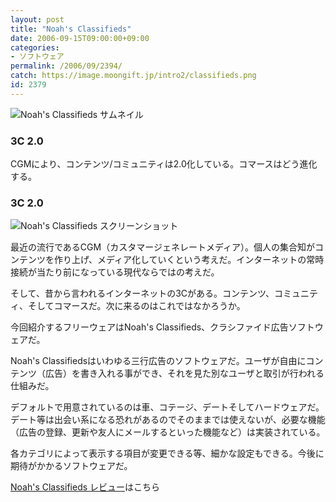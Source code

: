 ```yaml
---
layout: post
title: "Noah's Classifieds"
date: 2006-09-15T09:00:00+09:00
categories:
- ソフトウェア
permalink: /2006/09/2394/
catch: https://image.moongift.jp/intro2/classifieds.png
id: 2379
---
```

 ![Noah's Classifieds サムネイル](https://image.moongift.jp/intro2/classifieds.t.png "Noah's Classifieds サムネイル")
  

### 3C 2.0
  
CGMにより、コンテンツ/コミュニティは2.0化している。コマースはどう進化する。  
<!--more-->  

### 3C 2.0
  

![Noah's Classifieds スクリーンショット](https://image.moongift.jp/intro2/classifieds.png "Noah's Classifieds スクリーンショット")

  

最近の流行であるCGM（カスタマージェネレートメディア）。個人の集合知がコンテンツを作り上げ、メディア化していくという考えだ。インターネットの常時接続が当たり前になっている現代ならではの考えだ。

  

そして、昔から言われるインターネットの3Cがある。コンテンツ、コミュニティ、そしてコマースだ。次に来るのはこれではなかろうか。

  

今回紹介するフリーウェアはNoah's Classifieds、クラシファイド広告ソフトウェアだ。

  

Noah's Classifiedsはいわゆる三行広告のソフトウェアだ。ユーザが自由にコンテンツ（広告）を書き入れる事ができ、それを見た別なユーザと取引が行われる仕組みだ。

  

デフォルトで用意されているのは車、コテージ、デートそしてハードウェアだ。デート等は出会い系になる恐れがあるのでそのままでは使えないが、必要な機能（広告の登録、更新や友人にメールするといった機能など）は実装されている。

  

各カテゴリによって表示する項目が変更できる等、細かな設定もできる。今後に期待がかかるソフトウェアだ。

  

[Noah's Classifieds レビュー](http://fw.moongift.jp/review/i-2395.html)はこちら

